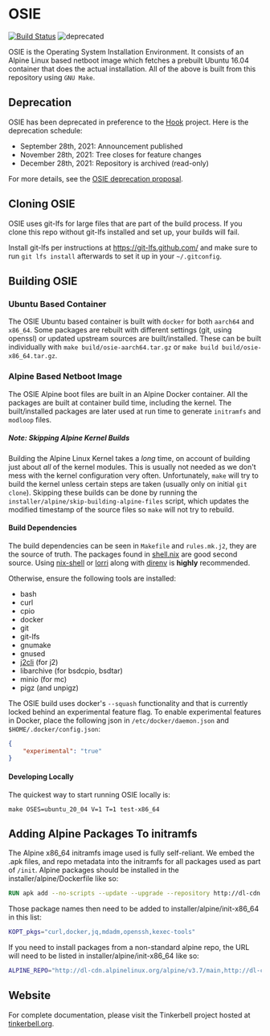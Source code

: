 # OSIE

[![Build Status](https://drone.packet.net/api/badges/tinkerbell/osie/status.svg)](https://drone.packet.net/tinkerbell/osie)
![deprecated](https://img.shields.io/badge/Stability-Deprecated-red.svg)

OSIE is the Operating System Installation Environment.
It consists of an Alpine Linux based netboot image which fetches a prebuilt Ubuntu 16.04 container that does the actual installation.
All of the above is built from this repository using `GNU Make`.

## Deprecation

OSIE has been deprecated in preference to the [Hook](https://github.com/tinkerbell/hook) project. Here is the deprecation schedule:

* September 28th, 2021: Announcement published
* November 28th, 2021: Tree closes for feature changes
* December 28th, 2021: Repository is archived (read-only)

For more details, see the [OSIE deprecation proposal](https://github.com/tinkerbell/proposals/blob/main/proposals/0025/README.md).

## Cloning OSIE

OSIE uses git-lfs for large files that are part of the build process. If you clone this repo without git-lfs installed and set up, your builds will fail.

Install git-lfs per instructions at <https://git-lfs.github.com/> and make sure to run `git lfs install` afterwards to set it up in your `~/.gitconfig`.

## Building OSIE

### Ubuntu Based Container

The OSIE Ubuntu based container is built with `docker` for both `aarch64` and `x86_64`.
Some packages are rebuilt with different settings (git, using openssl) or updated upstream sources are built/installed.
These can be built individually with `make build/osie-aarch64.tar.gz` or `make build build/osie-x86_64.tar.gz`.

### Alpine Based Netboot Image

The OSIE Alpine boot files are built in an Alpine Docker container.
All the packages are built at container build time, including the kernel.
The built/installed packages are later used at run time to generate `initramfs` and `modloop` files.

##### Note: Skipping Alpine Kernel Builds

Building the Alpine Linux Kernel takes a _long_ time, on account of building just about _all_ of the kernel modules.
This is usually not needed as we don't mess with the kernel configuration very often.
Unfortunately, `make` will try to build the kernel unless certain steps are taken (usually only on initial `git clone`).
Skipping these builds can be done by running the `installer/alpine/skip-building-alpine-files` script, which updates the modified timestamp of the source files so `make` will not try to rebuild.

#### Build Dependencies

The build dependencies can be seen in `Makefile` and `rules.mk.j2`, they are the source of truth.
The packages found in [shell.nix](./shell.nix) are good second source.
Using [nix-shell](https://nixos.org/nix/manual/#sec-nix-shell) or [lorri](https://github.com/target/lorri) along with [direnv](https://direnv.net/) is **highly** recommended.

Otherwise, ensure the following tools are installed:

- bash
- curl
- cpio
- docker
- git
- git-lfs
- gnumake
- gnused
- [j2cli](https://pypi.org/project/j2cli) (for j2)
- libarchive (for bsdcpio, bsdtar)
- minio (for mc)
- pigz (and unpigz)

The OSIE build uses docker's `--squash` functionality and that is currently locked behind an experimental feature flag.
To enable experimental features in Docker, place the following json in `/etc/docker/daemon.json` and `$HOME/.docker/config.json`:

```json
{
    "experimental": "true"
}
```

#### Developing Locally

The quickest way to start running OSIE locally is:

`make OSES=ubuntu_20_04 V=1 T=1 test-x86_64`

## Adding Alpine Packages To initramfs

The Alpine x86_64 initramfs image used is fully self-reliant.
We embed the .apk files, and repo metadata into the initramfs for all packages used as part of `/init`.
Alpine packages should be installed in the installer/alpine/Dockerfile like so:

```Dockerfile
RUN apk add --no-scripts --update --upgrade --repository http://dl-cdn.alpinelinux.org/alpine/edge/testing kexec-tools
```

Those package names then need to be added to installer/alpine/init-x86_64 in this list:

```sh
KOPT_pkgs="curl,docker,jq,mdadm,openssh,kexec-tools"
```

If you need to install packages from a non-standard alpine repo, the URL will need to be listed in installer/alpine/init-x86_64 like so:

```sh
ALPINE_REPO="http://dl-cdn.alpinelinux.org/alpine/v3.7/main,http://dl-cdn.alpinelinux.org/alpine/v3.7/community,http://dl-cdn.alpinelinux.org/alpine/edge/testing"
```

## Website

For complete documentation, please visit the Tinkerbell project hosted at [tinkerbell.org](https://tinkerbell.org).
